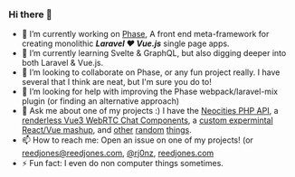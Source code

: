 ### Hi there 👋

- 🔭 I’m currently working on [Phase](https://phased.dev/), A front end meta-framework for creating monolithic _**Laravel ❤️ Vue.js**_ single page apps.
- 🌱 I’m currently learning Svelte & GraphQL, but also digging deeper into both Laravel & Vue.js.
- 👯 I’m looking to collaborate on Phase, or any fun project really. I have several that I think are neat, but I'm sure you do to!
- 🤔 I’m looking for help with improving the Phase webpack/laravel-mix plugin (or finding an alternative approach)
- 💬 Ask me about one of my projects :) I have the [Neocities PHP API](https://github.com/reed-jones/Neocities-php), a [renderless Vue3 WebRTC Chat Components](https://github.com/reed-jones/courant), a [custom expermintal React/Vue mashup](https://github.com/reed-jones/reedacted), and [other](https://github.com/reed-jones/v-marked) [random](https://github.com/reed-jones/minesweeper_js) [things](https://github.com/reed-jones/hatchet).
- 📫 How to reach me: Open an issue on one of my projects! (or [reedjones@reedjones.com](mailto:reedjones@reedjones.com), [@rj0nz](https://twitter.com/rj0nz), [reedjones.com](https://www.reedjones.com/)
- ⚡ Fun fact: I even do non computer things sometimes.

<!--
**reed-jones/reed-jones** is a ✨ _special_ ✨ repository because its `README.md` (this file) appears on your GitHub profile.

Here are some ideas to get you started:

- 🔭 I’m currently working on ...
- 🌱 I’m currently learning ...
- 👯 I’m looking to collaborate on ...
- 🤔 I’m looking for help with ...
- 💬 Ask me about ...
- 📫 How to reach me: ...
- 😄 Pronouns: ...
- ⚡ Fun fact: ...
-->

